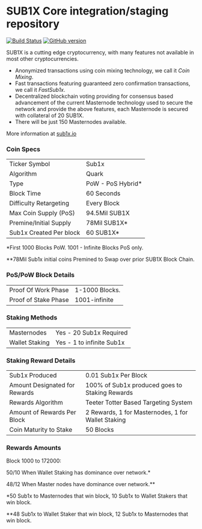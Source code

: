 SUB1X Core integration/staging repository
=====================================

[![Build Status](https://travis-ci.org/SUB1X-Project/SUB1X.svg?branch=master)](https://travis-ci.org/SUB1X-Project/SUB1X) [![GitHub version](https://badge.fury.io/gh/SUB1X-Project%2FSUB1X.svg)](https://badge.fury.io/gh/SUB1X-Project%2FSUB1X)

SUB1X is a cutting edge cryptocurrency, with many features not available in most other cryptocurrencies.
- Anonymized transactions using coin mixing technology, we call it _Coin Mixing_.
- Fast transactions featuring guaranteed zero confirmation transactions, we call it _FastSub1x_.
- Decentralized blockchain voting providing for consensus based advancement of the current Masternode
  technology used to secure the network and provide the above features, each Masternode is secured
  with collateral of 20 SUB1X.
- There will be just 150 Masternodes available.

More information at [sub1x.io](http://www.sub1x.io)

### Coin Specs
<table>
<tr><td>Ticker Symbol</td><td>Sub1x</td></tr>
<tr><td>Algorithm</td><td>Quark</td></tr>
<tr><td>Type</td><td>PoW - PoS Hybrid*</td></tr>
<tr><td>Block Time</td><td>60 Seconds</td></tr>
<tr><td>Difficulty Retargeting</td><td>Every Block</td></tr>
<tr><td>Max Coin Supply (PoS)</td><td>94.5Mil SUB1X</td></tr>
<tr><td>Premine/Initial Supply</td><td>78Mil SUB1X*</td></tr>
<tr><td>Sub1x Created Per block</td><td>60 SUB1X*</td></tr>
</table>

*First 1000 Blocks PoW. 1001 - Infinite Blocks PoS only.

**78Mil Sub1x initial coins Premined to Swap over prior SUB1X Block Chain.

### PoS/PoW Block Details
<table>
<tr><td>Proof Of Work Phase</td><td>1-1000 Blocks.</td></tr>
<tr><td>Proof of Stake Phase</td><td>1001-infinite</td></tr>
</table>

### Staking Methods
<table>
<tr><td>Masternodes</td><td>Yes - 20 Sub1x Required</td></tr>
<tr><td>Wallet Staking</td><td>Yes - 1 to infinite Sub1x</td></tr>
</table>

### Staking Reward Details
<table>
<tr><td>Sub1x Produced</td><td>0.01 Sub1x Per Block</td></tr>
<tr><td>Amount Designated for Rewards</td><td>100% of Sub1x produced goes to Staking Rewards</td></tr>
<tr><td>Rewards Algorithm</td><td>Teeter Totter Based Targeting System</td></tr>
<tr><td>Amount of Rewards Per Block</td><td>2 Rewards, 1 for Masternodes, 1 for Wallet Staking</td></tr>
<tr><td>Coin Maturity to Stake</td><td>50 Blocks</td></tr>


</table>

### Rewards Amounts

Block 1000 to 172000:

50/10 When Wallet Staking has dominance over network.*

48/12 When Master nodes have dominance over network.**


*50 Sub1x to Masternodes that win block, 10 Sub1x to Wallet Stakers that win block.

**48 Sub1x to Wallet Staker that win block, 12 Sub1x to Masternodes that win block.

